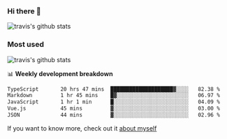 ### Hi there 👋

<!--
**HondryTravis/HondryTravis** is a ✨ _special_ ✨ repository because its `README.md` (this file) appears on your GitHub profile.

Here are some ideas to get you started:

- 🔭 I’m currently working on ...
- 🌱 I’m currently learning ...
- 👯 I’m looking to collaborate on ...
- 🤔 I’m looking for help with ...
- 💬 Ask me about ...
- 📫 How to reach me: ...
- 😄 Pronouns: ...
- ⚡ Fun fact: ...
-->

![travis's github stats](https://github-readme-stats.vercel.app/api?username=HondryTravis&hide=stars)
### Most used
![travis's github stats](https://github-readme-stats.anuraghazra1.vercel.app/api/top-langs/?username=HondryTravis&layout=compact&hide_title=true)

📊 **Weekly development breakdown**

<!--START_SECTION:waka-->

```txt
TypeScript       20 hrs 47 mins  ████████████████████▓░░░░   82.38 %
Markdown         1 hr 45 mins    █▓░░░░░░░░░░░░░░░░░░░░░░░   06.97 %
JavaScript       1 hr 1 min      █░░░░░░░░░░░░░░░░░░░░░░░░   04.09 %
Vue.js           45 mins         ▓░░░░░░░░░░░░░░░░░░░░░░░░   03.00 %
JSON             44 mins         ▓░░░░░░░░░░░░░░░░░░░░░░░░   02.96 %
```

<!--END_SECTION:waka-->

If you want to know more, check out it [about myself](https://hondrytravis.github.io/)
